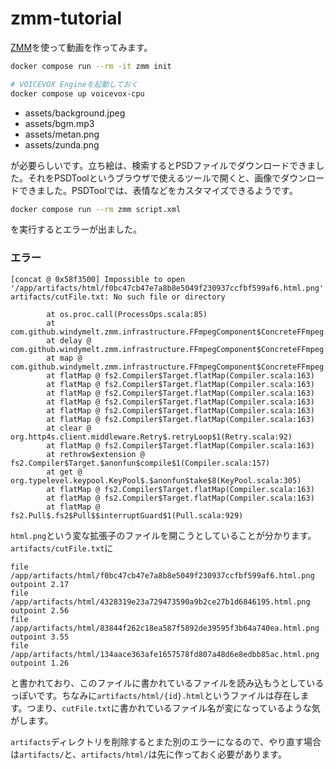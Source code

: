 # zmm-tutorial

[ZMM](https://www.3qe.us/zmm/doc/)を使って動画を作ってみます。

```bash
docker compose run --rm -it zmm init

# VOICEVOX Engineを起動しておく
docker compose up voicevox-cpu
```

- assets/background.jpeg
- assets/bgm.mp3
- assets/metan.png
- assets/zunda.png

が必要らしいです。立ち絵は、検索するとPSDファイルでダウンロードできました。それをPSDToolというブラウザで使えるツールで開くと、画像でダウンロードできました。PSDToolでは、表情などをカスタマイズできるようです。

```bash
docker compose run --rm zmm script.xml
```

を実行するとエラーが出ました。

### エラー

```text
[concat @ 0x58f3500] Impossible to open '/app/artifacts/html/f0bc47cb47e7a8b8e5049f230937ccfbf599af6.html.png'
artifacts/cutFile.txt: No such file or directory

        at os.proc.call(ProcessOps.scala:85)
        at com.github.windymelt.zmm.infrastructure.FFmpegComponent$ConcreteFFmpeg.$anonfun$concatenateImagesWithDuration$3(FFmpeg.scala:126)
        at delay @ com.github.windymelt.zmm.infrastructure.FFmpegComponent$ConcreteFFmpeg.$anonfun$concatenateImagesWithDuration$2(FFmpeg.scala:126)
        at map @ com.github.windymelt.zmm.infrastructure.FFmpegComponent$ConcreteFFmpeg.$anonfun$concatenateImagesWithDuration$2(FFmpeg.scala:108)
        at flatMap @ fs2.Compiler$Target.flatMap(Compiler.scala:163)
        at flatMap @ fs2.Compiler$Target.flatMap(Compiler.scala:163)
        at flatMap @ fs2.Compiler$Target.flatMap(Compiler.scala:163)
        at flatMap @ fs2.Compiler$Target.flatMap(Compiler.scala:163)
        at flatMap @ fs2.Compiler$Target.flatMap(Compiler.scala:163)
        at flatMap @ fs2.Compiler$Target.flatMap(Compiler.scala:163)
        at clear @ org.http4s.client.middleware.Retry$.retryLoop$1(Retry.scala:92)
        at flatMap @ fs2.Compiler$Target.flatMap(Compiler.scala:163)
        at rethrow$extension @ fs2.Compiler$Target.$anonfun$compile$1(Compiler.scala:157)
        at get @ org.typelevel.keypool.KeyPool$.$anonfun$take$8(KeyPool.scala:305)
        at flatMap @ fs2.Compiler$Target.flatMap(Compiler.scala:163)
        at flatMap @ fs2.Compiler$Target.flatMap(Compiler.scala:163)
        at flatMap @ fs2.Pull$.fs2$Pull$$interruptGuard$1(Pull.scala:929)
```

`html.png`という変な拡張子のファイルを開こうとしていることが分かります。`artifacts/cutFile.txt`に

```text
file /app/artifacts/html/f0bc47cb47e7a8b8e5049f230937ccfbf599af6.html.png
outpoint 2.17
file /app/artifacts/html/4328319e23a729473590a9b2ce27b1d6846195.html.png
outpoint 2.56
file /app/artifacts/html/83844f262c18ea587f5892de39595f3b64a740ea.html.png
outpoint 3.55
file /app/artifacts/html/134aace363afe1657578fd807a48d6e8edbb85ac.html.png
outpoint 1.26
```

と書かれており、このファイルに書かれているファイルを読み込もうとしているっぽいです。ちなみに`artifacts/html/{id}.html`というファイルは存在します。つまり、`cutFile.txt`に書かれているファイル名が変になっているような気がします。

`artifacts`ディレクトリを削除するとまた別のエラーになるので、やり直す場合は`artifacts/`と、`artifacts/html/`は先に作っておく必要があります。
